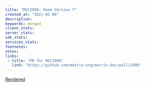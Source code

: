 ```yaml
---
title: "MSC2998: Room Version 7"
created_at: "2021-02-08"
description:
keywords: merged
client_stats:
server_stats:
sdk_stats:
services_stats:
footnotes:
notes:
links:
 - title: "PR for MSC2998"
   link: "https://github.com/matrix-org/matrix-doc/pull/2998"
---
```

[Rendered](https://github.com/matrix-org/matrix-doc/blob/anoa/room_version_7/proposals/2998-rooms-v7.md)

